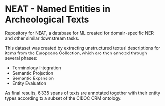 # NEAT - Named Entities in Archeological Texts
Repository for NEAT, a database for ML created for domain-specific NER and other similar downstream tasks.

This dataset was created by extracting unstructured textual descriptions for items from the Europeana Collection, which are then annoted through several phases:
*  Terminology Integration
*  Semantic Projection
*  Semantic Expansion
*  Entity Evaluation

As final results, 6,335 spans of texts are annotated together with their entity types according to a subset of the CIDOC CRM ontology.
